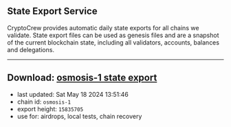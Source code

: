 ## State Export Service
CryptoCrew provides automatic daily state exports for all chains we validate. State export files can be used as genesis files and are a snapshot of the current blockchain state, including all validators, accounts, balances and delegations.

---
**Download: [osmosis-1 state export](https://dl-eu2.ccvalidators.com/SERVICE/osmosis/osmosis-1_export_15835705.json)**
---

- last updated: Sat May 18 2024 13:51:46
- chain id: `osmosis-1`
- export height: `15835705`
- use for: airdrops, local tests, chain recovery

